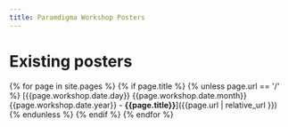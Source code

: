 ```yaml
---
title: Paramdigma Workshop Posters
---
```


# Existing posters

{% for page in site.pages %}
{% if page.title %}
{% unless page.url == '/' %}
[{{page.workshop.date.day}} {{page.workshop.date.month}} {{page.workshop.date.year}} - **{{page.title}}**]({{page.url | relative_url }})
{% endunless %}
{% endif %}
{% endfor %}
